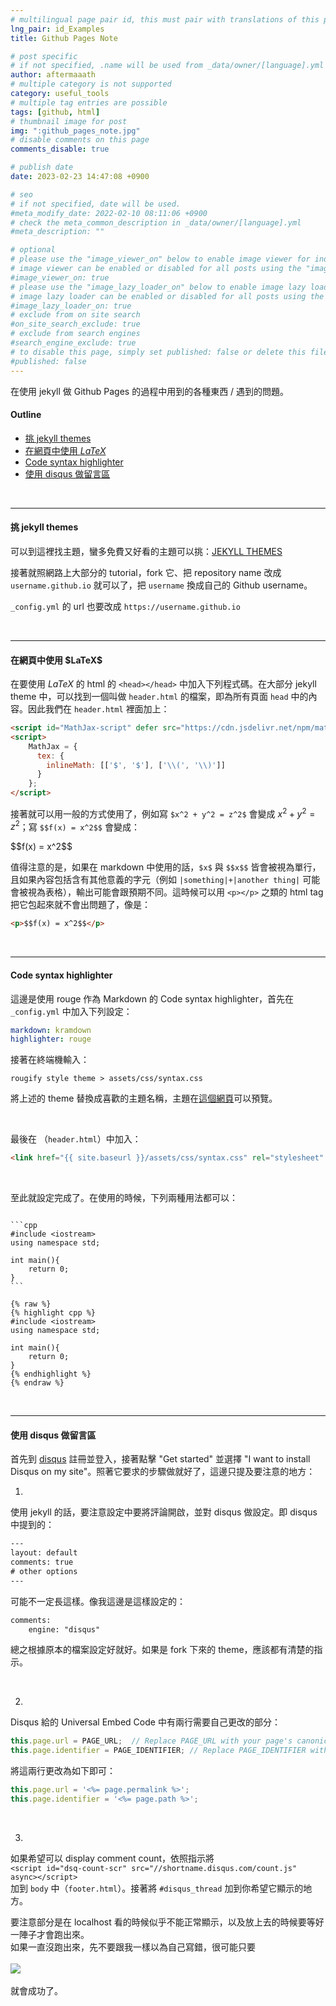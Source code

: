 ```yaml
---
# multilingual page pair id, this must pair with translations of this page. (This name must be unique)
lng_pair: id_Examples
title: Github Pages Note

# post specific
# if not specified, .name will be used from _data/owner/[language].yml
author: aftermaaath
# multiple category is not supported
category: useful_tools
# multiple tag entries are possible
tags: [github, html]
# thumbnail image for post
img: ":github_pages_note.jpg"
# disable comments on this page
comments_disable: true

# publish date
date: 2023-02-23 14:47:08 +0900

# seo
# if not specified, date will be used.
#meta_modify_date: 2022-02-10 08:11:06 +0900
# check the meta_common_description in _data/owner/[language].yml
#meta_description: ""

# optional
# please use the "image_viewer_on" below to enable image viewer for individual pages or posts (_posts/ or [language]/_posts folders).
# image viewer can be enabled or disabled for all posts using the "image_viewer_posts: true" setting in _data/conf/main.yml.
#image_viewer_on: true
# please use the "image_lazy_loader_on" below to enable image lazy loader for individual pages or posts (_posts/ or [language]/_posts folders).
# image lazy loader can be enabled or disabled for all posts using the "image_lazy_loader_posts: true" setting in _data/conf/main.yml.
#image_lazy_loader_on: true
# exclude from on site search
#on_site_search_exclude: true
# exclude from search engines
#search_engine_exclude: true
# to disable this page, simply set published: false or delete this file
#published: false
---
```


<!-- outline-start -->
在使用 jekyll 做 Github Pages 的過程中用到的各種東西 / 遇到的問題。
<!-- outline-end -->

#### Outline
- [挑 jekyll themes](#jekyll-themes)
- [在網頁中使用 $LaTeX$](#latex-use)
- [Code syntax highlighter](#code-highlight)
- [使用 disqus 做留言區](#disqus-comment)

<br>
<hr>

<h4 id="jekyll-themes">挑 jekyll themes</h4>

可以到這裡找主題，蠻多免費又好看的主題可以挑：[JEKYLL THEMES](https://jekyll-themes.com/)

接著就照網路上大部分的 tutorial，fork 它、把 repository name 改成 `username.github.io` 就可以了，把 `username` 換成自己的 Github username。

`_config.yml` 的 url 也要改成 `https://username.github.io`

<br>
<hr>

<h4 id="latex-use">在網頁中使用 $LaTeX$</h4>

在要使用 $LaTeX$ 的 html 的 `<head></head>` 中加入下列程式碼。在大部分 jekyll theme 中，可以找到一個叫做 `header.html` 的檔案，即為所有頁面 `head` 中的內容。因此我們在 `header.html` 裡面加上：

```html
<script id="MathJax-script" defer src="https://cdn.jsdelivr.net/npm/mathjax@3/es5/tex-chtml.js"></script>
<script>
    MathJax = {
      tex: {
        inlineMath: [['$', '$'], ['\\(', '\\)']]
      }
    };
</script>
```
接著就可以用一般的方式使用了，例如寫 `$x^2 + y^2 = z^2$` 會變成 $x^2 + y^2 = z^2$；寫 `$$f(x) = x^2$$` 會變成：
<p>$$f(x) = x^2$$</p>

值得注意的是，如果在 markdown 中使用的話，`$x$` 與 `$$x$$` 皆會被視為單行，且如果內容包括含有其他意義的字元（例如 `|something|+|another thing|` 可能會被視為表格），輸出可能會跟預期不同。這時候可以用 `<p></p>` 之類的 html tag 把它包起來就不會出問題了，像是：
```html
<p>$$f(x) = x^2$$</p>
```

<br>
<hr>

<h4 id="code-highlight">Code syntax highlighter</h4>

這邊是使用 rouge 作為 Markdown 的 Code syntax highlighter，首先在 `_config.yml` 中加入下列設定：
```yaml
markdown: kramdown
highlighter: rouge
```

接著在終端機輸入：
```
rougify style theme > assets/css/syntax.css
```
將上述的 theme 替換成喜歡的主題名稱，主題在[這個網頁](https://spsarolkar.github.io/rouge-theme-preview/)可以預覽。

<br>

最後在 <head></head>（`header.html`）中加入：
```html
<link href="{{ site.baseurl }}/assets/css/syntax.css" rel="stylesheet" >
```

<br>

至此就設定完成了。在使用的時候，下列兩種用法都可以：
~~~

```cpp
#include <iostream>
using namespace std;

int main(){
    return 0;
}
```

~~~

```
{% raw %}
{% highlight cpp %}
#include <iostream>
using namespace std;

int main(){
    return 0;
}
{% endhighlight %}
{% endraw %}
```

<br>
<hr>

<h4 id="disqus-comment">使用 disqus 做留言區</h4>

首先到 [disqus](https://disqus.com/) 註冊並登入，接著點擊 "Get started" 並選擇 "I want to install Disqus on my site"。照著它要求的步驟做就好了，這邊只提及要注意的地方：

1.
使用 jekyll 的話，要注意設定中要將評論開啟，並對 disqus 做設定。即 disqus 中提到的：
```html
---
layout: default
comments: true
# other options
---
```

可能不一定長這樣。像我這邊是這樣設定的：
```html
comments:
    engine: "disqus"
```

總之根據原本的檔案設定好就好。如果是 fork 下來的 theme，應該都有清楚的指示。

<br>

2.
Disqus 給的 Universal Embed Code 中有兩行需要自己更改的部分：
```javascript
this.page.url = PAGE_URL;  // Replace PAGE_URL with your page's canonical URL variable
this.page.identifier = PAGE_IDENTIFIER; // Replace PAGE_IDENTIFIER with your page's unique identifier variable
```
將這兩行更改為如下即可：
```javascript
this.page.url = '<%= page.permalink %>';
this.page.identifier = '<%= page.path %>';
```

<br>

3.
如果希望可以 display comment count，依照指示將<br>
`<script id="dsq-count-scr" src="//shortname.disqus.com/count.js" async></script>`<br>
加到 `body` 中（`footer.html`）。接著將 `#disqus_thread` 加到你希望它顯示的地方。

要注意部分是在 localhost 看的時候似乎不能正常顯示，以及放上去的時候要等好一陣子才會跑出來。<br>
如果一直沒跑出來，先不要跟我一樣以為自己寫錯，很可能只要
<br><br>
![](https://i.imgur.com/ydtJdpS.png)
<br><br>
就會成功了。
